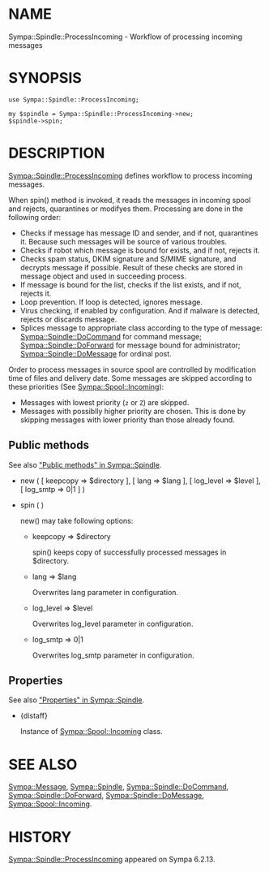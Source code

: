 # NAME

Sympa::Spindle::ProcessIncoming - Workflow of processing incoming messages

# SYNOPSIS

    use Sympa::Spindle::ProcessIncoming;

    my $spindle = Sympa::Spindle::ProcessIncoming->new;
    $spindle->spin;

# DESCRIPTION

[Sympa::Spindle::ProcessIncoming](./Sympa-Spindle-ProcessIncoming.3.md) defines workflow to process incoming
messages.

When spin() method is invoked, it reads the messages in incoming spool and
rejects, quarantines or modifyes them.
Processing are done in the following order:

- Checks if message has message ID and sender, and if not, quarantines it.
Because such messages will be source of various troubles.
- Checks if robot which message is bound for exists, and if not, rejects it.
- Checks spam status, DKIM signature and S/MIME signature,
and decrypts message if possible.
Result of these checks are stored in message object and used in succeeding
process.
- If message is bound for the list, checks if the list exists, and if not,
rejects it.
- Loop prevention.  If loop is detected, ignores message.
- Virus checking, if enabled by configuration.
And if malware is detected, rejects or discards message.
- Splices message to appropriate class according to the type of message:
[Sympa::Spindle::DoCommand](./Sympa-Spindle-DoCommand.3.md) for command message;
[Sympa::Spindle::DoForward](./Sympa-Spindle-DoForward.3.md) for message bound for administrator;
[Sympa::Spindle::DoMessage](./Sympa-Spindle-DoMessage.3.md) for ordinal post.

Order to process messages in source spool are controlled by modification time
of files and delivery date.
Some messages are skipped according to these priorities
(See [Sympa::Spool::Incoming](./Sympa-Spool-Incoming.3.md)):

- Messages with lowest priority (`z` or `Z`) are skipped.
- Messages with possiblly higher priority are chosen.
This is done by skipping messages with lower priority than those already
found.

## Public methods

See also ["Public methods" in Sympa::Spindle](./Sympa-Spindle.3.md#public-methods).

- new ( \[ keepcopy => $directory \], \[ lang => $lang \],
\[ log\_level => $level \],
\[ log\_smtp => 0|1 \] )
- spin ( )

    new() may take following options:

    - keepcopy => $directory

        spin() keeps copy of successfully processed messages in $directory.

    - lang => $lang

        Overwrites lang parameter in configuration.

    - log\_level => $level

        Overwrites log\_level parameter in configuration.

    - log\_smtp => 0|1

        Overwrites log\_smtp parameter in configuration.

## Properties

See also ["Properties" in Sympa::Spindle](./Sympa-Spindle.3.md#properties).

- {distaff}

    Instance of [Sympa::Spool::Incoming](./Sympa-Spool-Incoming.3.md) class.

# SEE ALSO

[Sympa::Message](./Sympa-Message.3.md),
[Sympa::Spindle](./Sympa-Spindle.3.md), [Sympa::Spindle::DoCommand](./Sympa-Spindle-DoCommand.3.md), [Sympa::Spindle::DoForward](./Sympa-Spindle-DoForward.3.md),
[Sympa::Spindle::DoMessage](./Sympa-Spindle-DoMessage.3.md),
[Sympa::Spool::Incoming](./Sympa-Spool-Incoming.3.md).

# HISTORY

[Sympa::Spindle::ProcessIncoming](./Sympa-Spindle-ProcessIncoming.3.md) appeared on Sympa 6.2.13.
